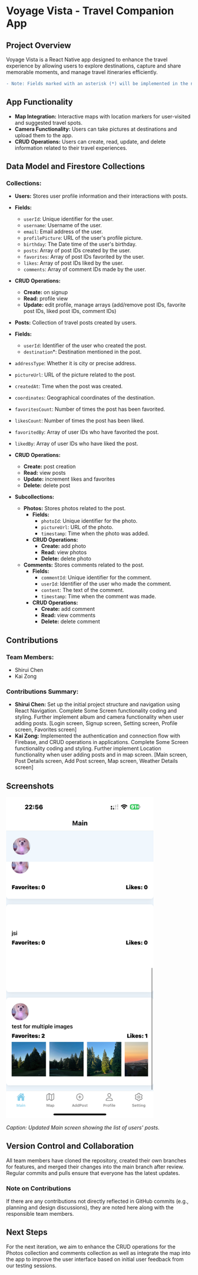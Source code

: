 # Voyage Vista - Travel Companion App

## Project Overview

Voyage Vista is a React Native app designed to enhance the travel experience by allowing users to explore destinations, capture and share memorable moments, and manage travel itineraries efficiently.
```diff
- Note: Fields marked with an asterisk (*) will be implemented in the next iteration.
```
## App Functionality


- **Map Integration:**  Interactive maps with location markers for user-visited and suggested travel spots.
- **Camera Functionality:**  Users can take pictures at destinations and upload them to the app.
- **CRUD Operations:** Users can create, read, update, and delete information related to their travel experiences.


## Data Model and Firestore Collections


### Collections:


- **Users:** Stores user profile information and their interactions with posts.


 - **Fields:**
   - `userId`: Unique identifier for the user.
   - `username`: Username of the user.
   - `email`: Email address of the user.
   - `profilePicture`: URL of the user's profile picture.
   - `birthday`: The Date time of the user's birthday.
   - `posts`: Array of post IDs created by the user.
   - `favorites`: Array of post IDs favorited by the user.
   - `likes`: Array of post IDs liked by the user.
   - `comments`: Array of comment IDs made by the user.
 - **CRUD Operations:**
   - **Create:** on signup
   - **Read:** profile view
   - **Update:** edit profile, manage arrays (add/remove post IDs, favorite post IDs, liked post IDs, comment IDs)


- **Posts:** Collection of travel posts created by users.
 - **Fields:**
   - `userId`: Identifier of the user who created the post.
   - `destination`\*: Destination mentioned in the post.
  - `addressType`: Whether it is city or precise address.
   - `pictureUrl`: URL of the picture related to the post.
   - `createdAt`: Time when the post was created.
   - `coordinates`: Geographical coordinates of the destination.
   - `favoritesCount`: Number of times the post has been favorited.
   - `likesCount`: Number of times the post has been liked.
   - `favoritedBy`: Array of user IDs who have favorited the post.
   - `likedBy`: Array of user IDs who have liked the post.
 - **CRUD Operations:**
   - **Create:** post creation
   - **Read:** view posts
   - **Update:** increment likes and favorites
   - **Delete:** delete post
 - **Subcollections:**
   - **Photos:** Stores photos related to the post.
     - **Fields:**
       - `photoId`: Unique identifier for the photo.
       - `pictureUrl`: URL of the photo.
       - `timestamp`: Time when the photo was added.
     - **CRUD Operations:**
       - **Create:** add photo
       - **Read:** view photos
       - **Delete:** delete photo
   - **Comments:** Stores comments related to the post.
     - **Fields:**
       - `commentId`: Unique identifier for the comment.
       - `userId`: Identifier of the user who made the comment.
       - `content`: The text of the comment.
       - `timestamp`: Time when the comment was made.
     - **CRUD Operations:**
       - **Create:** add comment
       - **Read:** view comments
       - **Delete:** delete comment


## Contributions

### Team Members:

- Shirui Chen
- Kai Zong

### Contributions Summary:

- **Shirui Chen:** Set up the initial project structure and navigation using React Navigation. Complete Some Screen functionality coding and styling. Further implement album and camera functionality when user adding posts. [Login screen, Signup screen, Setting screen, Profile screen, Favorites screen]
- **Kai Zong:** Implemented the authentication and connection flow with Firebase, and CRUD operations in applications. Complete Some Screen functionality coding and styling. Further implement Location functionality when user adding posts and in map screen. [Main screen, Post Details screen, Add Post screen, Map screen, Weather Details screen]


## Screenshots

<img src="./Voyage-Vista//res/main_screen_screenshot1.png" alt="Main Screen" width="400" />

_Caption: Updated Main screen showing the list of users' posts._

## Version Control and Collaboration

All team members have cloned the repository, created their own branches for features, and merged their changes into the main branch after review. Regular commits and pulls ensure that everyone has the latest updates.

### Note on Contributions

If there are any contributions not directly reflected in GitHub commits (e.g., planning and design discussions), they are noted here along with the responsible team members.

## Next Steps

For the next iteration, we aim to enhance the CRUD operations for the Photos collection and comments collection as well as integrate the map into the app to improve the user interface based on initial user feedback from our testing sessions.
